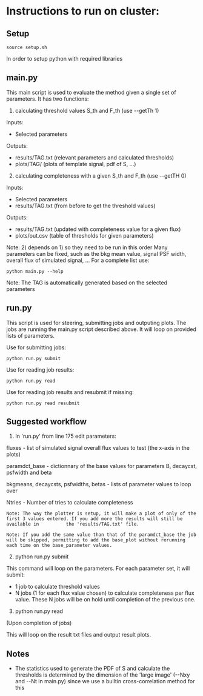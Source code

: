 # Instructions to run on cluster:
## Setup
```
source setup.sh
```
In order to setup python with required libraries

## main.py
This main script is used to evaluate the method given a single set of parameters. It has two functions:

1) calculating threshold values S_th and F_th (use --getTh 1)

Inputs:
 - Selected parameters

Outputs:
 - results/TAG.txt (relevant parameters and calculated thresholds)
 - plots/TAG/ (plots of template signal, pdf of S, ...)
 
2) calculating completeness with a given S_th and F_th (use --getTH 0)

Inputs:
 - Selected parameters
 - results/TAG.txt (from before to get the threshold values)

Outputs:
 - results/TAG.txt (updated with completeness value for a given flux)
 - plots/out.csv (table of thresholds for given parameters)

Note: 2) depends on 1) so they need to be run in this order
      Many parameters can be fixed, such as the bkg mean value, signal PSF width, overall flux of simulated signal, ...
      For a complete list use:
```
python main.py --help
```
Note: The TAG is automatically generated based on the selected parameters

## run.py
This script is used for steering, submitting jobs and outputing plots. The jobs are running the main.py script described above. It will loop on provided lists of parameters.

Use for submitting jobs:
```
python run.py submit
```
Use for reading job results:
```
python run.py read
```
Use for reading job results and resubmit if missing:
```
python run.py read resubmit
```

## Suggested workflow

1) In 'run.py' from line 175 edit parameters:

fluxes - list of simulated signal overall flux values to test (the x-axis in the plots)

paramdct_base - dictionnary of the base values for parameters B, decaycst, psfwidth and beta

bkgmeans, decaycsts, psfwidths, betas - lists of parameter values to loop over

Ntries - Number of tries to calculate completeness

    Note: The way the plotter is setup, it will make a plot of only of the first 3 values entered. If you add more the results will still be available in          the 'results/TAG.txt' file.
    
    Note: If you add the same value than that of the paramdct_base the job will be skipped, permitting to add the base_plot without rerunning each time on the base_parameter values.

2) python run.py submit

This command will loop on the parameters. For each parameter set, it will submit:
- 1 job to calculate threshold values
- N jobs (1 for each flux value chosen) to calculate completeness per flux value. These N jobs will be on hold until completion of the previous one.

3) python run.py read

(Upon completion of jobs)

This will loop on the result txt files and output result plots.

## Notes
- The statistics used to generate the PDF of S and calculate the thresholds is determined by the dimension of the 'large image' (--Nxy and --Nt in main.py) since we use a builtin cross-correlation method for this

